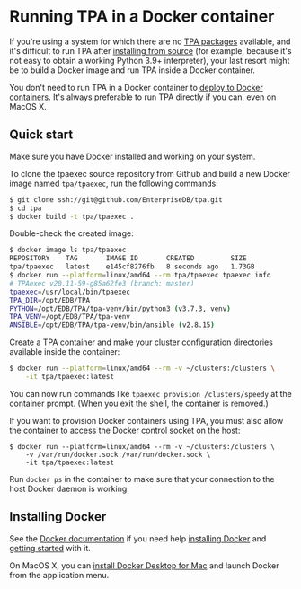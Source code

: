 # Running TPA in a Docker container

If you're using a system for which there are no [TPA
packages](INSTALL.md) available, and it's difficult to run TPA after
[installing from source](INSTALL-repo.md) (for example, because it's not
easy to obtain a working Python 3.9+ interpreter), your last resort might
be to build a Docker image and run TPA inside a Docker container.

You don't need to run TPA in a Docker container
to [deploy to Docker containers](platform-docker.md). It's always
preferable to run TPA directly if you can, even on MacOS X.

## Quick start

Make sure you have Docker installed and working on your system.

To clone the tpaexec source repository from Github
and build a new Docker image named `tpa/tpaexec`, run the following commands:

```bash
$ git clone ssh://git@github.com/EnterpriseDB/tpa.git
$ cd tpa
$ docker build -t tpa/tpaexec .
```

Double-check the created image:

```bash
$ docker image ls tpa/tpaexec
REPOSITORY    TAG       IMAGE ID       CREATED         SIZE
tpa/tpaexec   latest    e145cf8276fb   8 seconds ago   1.73GB
$ docker run --platform=linux/amd64 --rm tpa/tpaexec tpaexec info
# TPAexec v20.11-59-g85a62fe3 (branch: master)
tpaexec=/usr/local/bin/tpaexec
TPA_DIR=/opt/EDB/TPA
PYTHON=/opt/EDB/TPA/tpa-venv/bin/python3 (v3.7.3, venv)
TPA_VENV=/opt/EDB/TPA/tpa-venv
ANSIBLE=/opt/EDB/TPA/tpa-venv/bin/ansible (v2.8.15)
```

Create a TPA container and make your cluster configuration directories
available inside the container:

```bash
$ docker run --platform=linux/amd64 --rm -v ~/clusters:/clusters \
    -it tpa/tpaexec:latest
```

You can now run commands like `tpaexec provision /clusters/speedy` at the
container prompt. (When you exit the shell, the container is removed.)

If you want to provision Docker containers using TPA, you must also allow
the container to access the Docker control socket on the host:

```
$ docker run --platform=linux/amd64 --rm -v ~/clusters:/clusters \
    -v /var/run/docker.sock:/var/run/docker.sock \
    -it tpa/tpaexec:latest
```

Run `docker ps` in the container to make sure that your connection to the
host Docker daemon is working.

## Installing Docker

See the
[Docker documentation](https://docs.docker.com) if you need help
[installing Docker](https://docs.docker.com/install) and
[getting started](https://docs.docker.com/get-started/) with it.

On MacOS X, you can [install Docker Desktop for
Mac](https://hub.docker.com/editions/community/docker-ce-desktop-mac/)
and launch Docker from the application menu.
